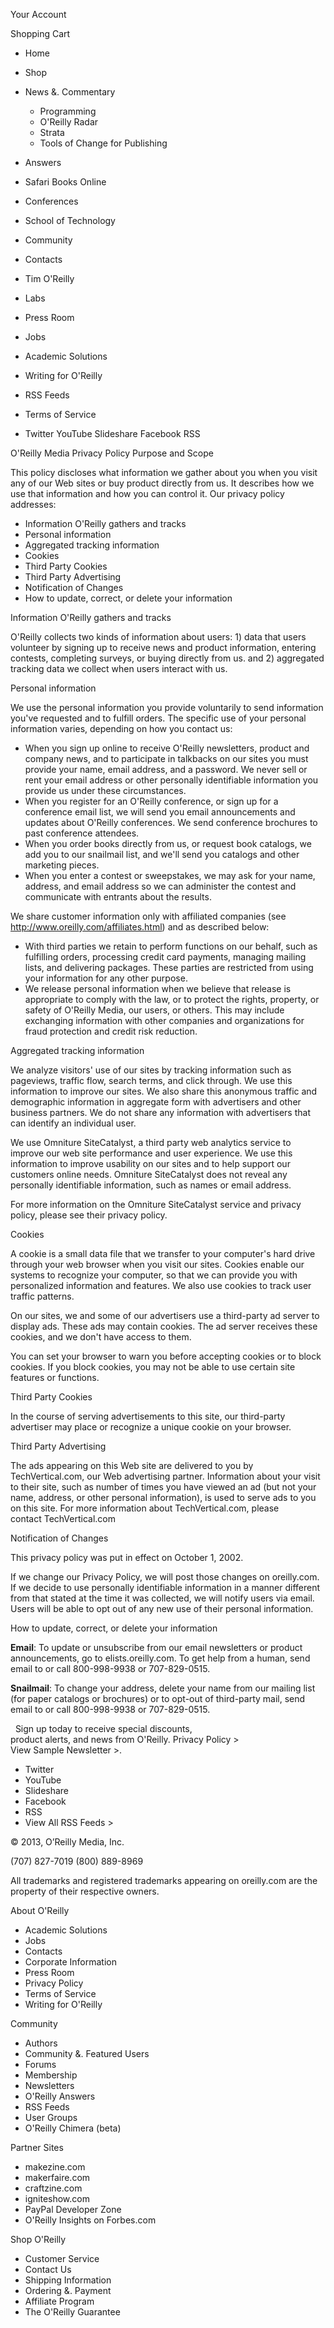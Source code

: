 Your Account

Shopping Cart

*   Home
*   Shop
*   News &. Commentary
    *   Programming
    *   O'Reilly Radar
    *   Strata
    *   Tools of Change for Publishing
*   Answers
*   Safari Books Online
*   Conferences
*   School of Technology
*   Community

*   Contacts
*   Tim O'Reilly
*   Labs
*   Press Room
*   Jobs
*   Academic Solutions
*   Writing for O'Reilly
*   RSS Feeds
*   Terms of Service
*   Twitter YouTube Slideshare Facebook RSS

O'Reilly Media Privacy Policy Purpose and Scope

This policy discloses what information we gather about you when you visit any of our Web sites or buy product directly from us. It describes how we use that information and how you can control it. Our privacy policy addresses:

*   Information O'Reilly gathers and tracks
*   Personal information
*   Aggregated tracking information
*   Cookies
*   Third Party Cookies
*   Third Party Advertising
*   Notification of Changes
*   How to update, correct, or delete your information

Information O'Reilly gathers and tracks

O'Reilly collects two kinds of information about users: 1) data that users volunteer by signing up to receive news and product information, entering contests, completing surveys, or buying directly from us. and 2) aggregated tracking data we collect when users interact with us.

Personal information

We use the personal information you provide voluntarily to send information you've requested and to fulfill orders. The specific use of your personal information varies, depending on how you contact us:

*   When you sign up online to receive O'Reilly newsletters, product and company news, and to participate in talkbacks on our sites you must provide your name, email address, and a password. We never sell or rent your email address or other personally identifiable information you provide us under these circumstances.
*   When you register for an O'Reilly conference, or sign up for a conference email list, we will send you email announcements and updates about O'Reilly conferences. We send conference brochures to past conference attendees.
*   When you order books directly from us, or request book catalogs, we add you to our snailmail list, and we'll send you catalogs and other marketing pieces.
*   When you enter a contest or sweepstakes, we may ask for your name, address, and email address so we can administer the contest and communicate with entrants about the results.

We share customer information only with affiliated companies (see http://www.oreilly.com/affiliates.html) and as described below:

*   With third parties we retain to perform functions on our behalf, such as fulfilling orders, processing credit card payments, managing mailing lists, and delivering packages. These parties are restricted from using your information for any other purpose.
*   We release personal information when we believe that release is appropriate to comply with the law, or to protect the rights, property, or safety of O'Reilly Media, our users, or others. This may include exchanging information with other companies and organizations for fraud protection and credit risk reduction.

Aggregated tracking information

We analyze visitors' use of our sites by tracking information such as pageviews, traffic flow, search terms, and click through. We use this information to improve our sites. We also share this anonymous traffic and demographic information in aggregate form with advertisers and other business partners. We do not share any information with advertisers that can identify an individual user.

We use Omniture SiteCatalyst, a third party web analytics service to improve our web site performance and user experience. We use this information to improve usability on our sites and to help support our customers online needs. Omniture SiteCatalyst does not reveal any personally identifiable information, such as names or email address.

For more information on the Omniture SiteCatalyst service and privacy policy, please see their privacy policy.

Cookies

A cookie is a small data file that we transfer to your computer's hard drive through your web browser when you visit our sites. Cookies enable our systems to recognize your computer, so that we can provide you with personalized information and features. We also use cookies to track user traffic patterns.

On our sites, we and some of our advertisers use a third-party ad server to display ads. These ads may contain cookies. The ad server receives these cookies, and we don't have access to them.

You can set your browser to warn you before accepting cookies or to block cookies. If you block cookies, you may not be able to use certain site features or functions.

Third Party Cookies

In the course of serving advertisements to this site, our third-party advertiser may place or recognize a unique cookie on your browser.

Third Party Advertising

The ads appearing on this Web site are delivered to you by TechVertical.com, our Web advertising partner. Information about your visit to their site, such as number of times you have viewed an ad (but not your name, address, or other personal information), is used to serve ads to you on this site. For more information about TechVertical.com, please  
contact TechVertical.com

Notification of Changes

This privacy policy was put in effect on October 1, 2002.

If we change our Privacy Policy, we will post those changes on oreilly.com. If we decide to use personally identifiable information in a manner different from that stated at the time it was collected, we will notify users via email. Users will be able to opt out of any new use of their personal information.

How to update, correct, or delete your information

**Email**: To update or unsubscribe from our email newsletters or product announcements, go to elists.oreilly.com. To get help from a human, send email to or call 800-998-9938 or 707-829-0515.

**Snailmail**: To change your address, delete your name from our mailing list (for paper catalogs or brochures) or to opt-out of third-party mail, send email to or call 800-998-9938 or 707-829-0515.

  Sign up today to receive special discounts,  
product alerts, and news from O'Reilly. Privacy Policy >  
View Sample Newsletter >.

*   Twitter
*   YouTube
*   Slideshare
*   Facebook
*   RSS
*   View All RSS Feeds >

© 2013, O’Reilly Media, Inc.

(707) 827-7019 (800) 889-8969

All trademarks and registered trademarks appearing on oreilly.com are the property of their respective owners.

About O'Reilly

*   Academic Solutions
*   Jobs
*   Contacts
*   Corporate Information
*   Press Room
*   Privacy Policy
*   Terms of Service
*   Writing for O'Reilly

Community

*   Authors
*   Community &. Featured Users
*   Forums
*   Membership
*   Newsletters
*   O'Reilly Answers
*   RSS Feeds
*   User Groups
*   O'Reilly Chimera (beta)

Partner Sites

*   makezine.com
*   makerfaire.com
*   craftzine.com
*   igniteshow.com
*   PayPal Developer Zone
*   O'Reilly Insights on Forbes.com

Shop O'Reilly

*   Customer Service
*   Contact Us
*   Shipping Information
*   Ordering &. Payment
*   Affiliate Program
*   The O'Reilly Guarantee